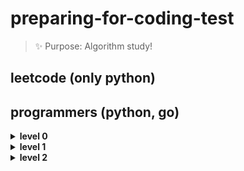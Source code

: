# preparing-for-coding-test
> ✨ Purpose: Algorithm study!

## leetcode (only python)

## programmers (python, go)
<details>
<summary><b> level 0 </b></summary>   
<div markdown="1">   

+ [다음에 올 숫자 ](https://github.com/sujiny-tech/preparing-for-coding-test/blob/main/programmers/level0/nextnum.go)
+ [7의 개수](https://github.com/sujiny-tech/preparing-for-coding-test/blob/main/programmers/level0/countnum7.go)
+ [중앙값 구하기](https://github.com/sujiny-tech/preparing-for-coding-test/blob/main/programmers/level0/median.go)
+ [순서쌍의 개수](https://github.com/sujiny-tech/preparing-for-coding-test/blob/main/programmers/level0/NumOfOrderedPair.go)
+ [짝수는 싫어요](https://github.com/sujiny-tech/preparing-for-coding-test/blob/main/programmers/level0/HateEvenNum.go)
+ [제곱 수 판별하기](https://github.com/sujiny-tech/preparing-for-coding-test/blob/main/programmers/level0/DetermineSqrNum.go)
+ [개미 군단](https://github.com/sujiny-tech/preparing-for-coding-test/blob/main/programmers/level0/GeneralAnt.go)
+ [대문자와 소문자](https://github.com/sujiny-tech/preparing-for-coding-test/blob/main/programmers/level0/UppercaseAndLowercase.go)
+ [암호 해독](https://github.com/sujiny-tech/preparing-for-coding-test/blob/main/programmers/level0/Decryption.go)
+ [가위 바위 보](https://github.com/sujiny-tech/preparing-for-coding-test/blob/main/programmers/level0/RockPaperScissors.go)
+ [옹알이(1)](https://github.com/sujiny-tech/preparing-for-coding-test/blob/main/programmers/level0/babbling.py)
+ [숨어있는 숫자의 덧셈(1)](https://github.com/sujiny-tech/preparing-for-coding-test/blob/main/programmers/level0/AddOfHiddenNum.go)
+ [문자열 안에 문자열](https://github.com/sujiny-tech/preparing-for-coding-test/blob/main/programmers/level0/StringInString.go)
+ [삼각형의 완성조건(1)](https://github.com/sujiny-tech/preparing-for-coding-test/blob/main/programmers/level0/ConditionOfTriangle.go)
+ 몫 구하기
+ 나머지 구하기
+ 숫자 비교하기
+ 두 수의 차
+ 두 수의 곱
+ 두 수의 합
+ 두 수의 차
+ 두 수의 나눗셈
+ 짝수의 합
+ 짝수 홀수 개수
+ 중복된 숫자 개수
+ 점의 위치 구하기
+ 배열 뒤집기
+ 배열 자르기
+ 배열의 평균값
+ 배열의 유사도
+ 배열 원소의 길이
+ 배열 두 배 만들기
+ 머쓱이보다 키 큰 사람
+ 나이 출력
+ 양꼬치
+ 각도기
+ 특정 문자 제거하기
+ 문자열 뒤집기
+ 문자 반복 출력하기
+ 자릿수 더하기
+ 모음 제거
+ 편지
+ 아이스 아메리카노
+ 최댓값 만들기(1)
+ 피자 나눠먹기(1)

</div>
</details>

<details>
<summary><b> level 1 </b></summary>   
<div markdown="1">   

+ [자릿 수 더하기](https://github.com/sujiny-tech/preparing-for-coding-test/blob/main/programmers/level1/SumOfDigits.go)
+ [약수의 합](https://github.com/sujiny-tech/preparing-for-coding-test/blob/main/programmers/level1/SumOfDivisors.go)
+ [짝수와 홀수](https://github.com/sujiny-tech/preparing-for-coding-test/blob/main/programmers/level1/EvenAndOdd.go)
+ [평균 구하기](https://github.com/sujiny-tech/preparing-for-coding-test/blob/main/programmers/level1/CalculateMean.go)
+ [x만큼 간격이 있는 n개의 숫자](https://github.com/sujiny-tech/preparing-for-coding-test/blob/main/programmers/level1/NumbersSpacedByX.go)
+ [정수 제곱근 판별](https://github.com/sujiny-tech/preparing-for-coding-test/blob/main/programmers/level1/DetermineSqrNum.go)   
+ [나머지가 1이 되는 수 찾기](https://github.com/sujiny-tech/preparing-for-coding-test/blob/main/programmers/level1/FindRemainder1.go)
+ [자연수 뒤집어 배열로 만들기](https://github.com/sujiny-tech/preparing-for-coding-test/blob/main/programmers/level1/MakeReverseArrayofN.go)   
+ [정수 내림차순으로 배치하기](https://github.com/sujiny-tech/preparing-for-coding-test/blob/main/programmers/level1/SortIntegers_DescendingOrder.go)
+ [문자열을 정수로 바꾸기](https://github.com/sujiny-tech/preparing-for-coding-test/blob/main/programmers/level1/CovertStringToInt.go)
+ [하샤드 수](https://github.com/sujiny-tech/preparing-for-coding-test/blob/main/programmers/level1/HarshadNum.go)
+ [두 정수 사이의 함](https://github.com/sujiny-tech/preparing-for-coding-test/blob/main/programmers/level1/SumBetweenInteger.go)
+ [콜라츠 추측](https://github.com/sujiny-tech/preparing-for-coding-test/blob/main/programmers/level1/CollatzConjecture.go)
+ [서울에서 김서방 찾기](https://github.com/sujiny-tech/preparing-for-coding-test/blob/main/programmers/level1/ANeedleInaHaystack.go)
+ [나누어 떨어지는 숫자 배열](https://github.com/sujiny-tech/preparing-for-coding-test/blob/main/programmers/level1/DivisibleArrayOfNums.go)
+ [핸드폰 번호 가리기](https://github.com/sujiny-tech/preparing-for-coding-test/blob/main/programmers/level1/HidePhoneNumber.go)
+ [음 양 더하기](https://github.com/sujiny-tech/preparing-for-coding-test/blob/main/programmers/level1/AddNegativeAndPositiveNums.go)
+ [제일 작은 수 제거하기](https://github.com/sujiny-tech/preparing-for-coding-test/blob/main/programmers/level1/RemoveSmallestNum.go)
+ [없는 숫자 더하기](https://github.com/sujiny-tech/preparing-for-coding-test/blob/main/programmers/level1/AddNotExistedNums.go)   

</div>
</details>

<details>
<summary><b> level 2 </b></summary>   
<div markdown="1">   


+ [최댓값과 최솟값](https://github.com/sujiny-tech/preparing-for-coding-test/blob/main/programmers/level2/MinNumAndMaxNum.go)
+ [피보나치 수](https://github.com/sujiny-tech/preparing-for-coding-test/blob/main/programmers/level2/Fibonacci.go)   


</div>
</details>
